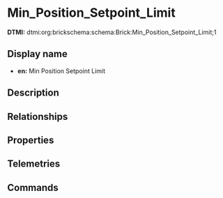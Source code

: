 # Min_Position_Setpoint_Limit
**DTMI:** dtmi:org:brickschema:schema:Brick:Min_Position_Setpoint_Limit;1
## Display name
- **en:** Min Position Setpoint Limit
## Description
## Relationships
## Properties
## Telemetries
## Commands
